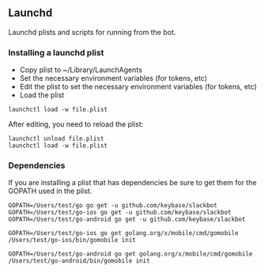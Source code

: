 ## Launchd

Launchd plists and scripts for running from the bot.

### Installing a launchd plist

- Copy plist to ~/Library/LaunchAgents
- Set the necessary environment variables (for tokens, etc)
- Edit the plist to set the necessary environment variables (for tokens, etc)
- Load the plist
```
launchctl load -w file.plist
```

After editing, you need to reload the plist:

```
launchctl unload file.plist
launchctl load -w file.plist
```

### Dependencies

If you are installing a plist that has dependencies be sure to get them for the
GOPATH used in the plist.

```
GOPATH=/Users/test/go go get -u github.com/keybase/slackbot
GOPATH=/Users/test/go-ios go get -u github.com/keybase/slackbot
GOPATH=/Users/test/go-android go get -u github.com/keybase/slackbot

GOPATH=/Users/test/go-ios go get golang.org/x/mobile/cmd/gomobile
/Users/test/go-ios/bin/gomobile init

GOPATH=/Users/test/go-android go get golang.org/x/mobile/cmd/gomobile
/Users/test/go-android/bin/gomobile init
```
